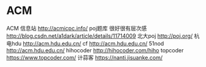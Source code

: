 # ACM
ACM
信息站 http://acmicpc.info/
poj题库 很好很有层次感 http://blog.csdn.net/a1dark/article/details/11714009
北大poj http://poj.org/
杭电hdu http://acm.hdu.edu.cn/
cf http://acm.hdu.edu.cn/
51nod http://acm.hdu.edu.cn/
hihocoder http://hihocoder.com/hiho
topcoder https://www.topcoder.com/
计蒜客 https://nanti.jisuanke.com/
